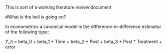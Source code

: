 This is sort of a working literature review document


#What is the hell is going on?

In econometrics a canonical model is the difference-in-difference estimator of the following type:

Y_it = beta_0 + beta_1 * Time + beta_2 * Post + beta_3 * Post * Treatment + error
